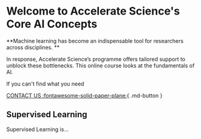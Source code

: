# Welcome to Accelerate Science's Core AI Concepts


**Machine learning has become an indispensable tool for researchers across disciplines. **

In response, Accelerate Science’s programme offers tailored support to unblock these bottlenecks. This online course looks at the fundamentals of AI.

If you can't find what you need

[CONTACT US :fontawesome-solid-paper-plane:](mailto:accelerate-mle@cst.cam.ac.uk){ .md-button }


## Supervised Learning

Supervised Learning is...


